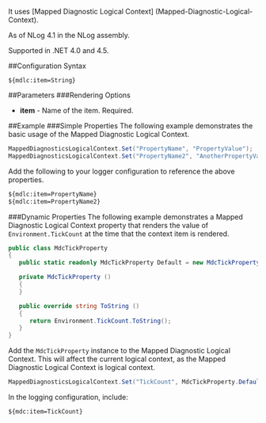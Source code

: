 It uses [Mapped Diagnostic Logical Context] (Mapped-Diagnostic-Logical-Context).

As of NLog 4.1 in the NLog assembly.

Supported in .NET 4.0 and 4.5.

##Configuration Syntax
```
${mdlc:item=String}
```

##Parameters
###Rendering Options
* **item** - Name of the item. Required.

##Example
###Simple Properties
The following example demonstrates the basic usage of the Mapped Diagnostic Logical Context.

```c#
MappedDiagnosticsLogicalContext.Set("PropertyName", "PropertyValue");
MappedDiagnosticsLogicalContext.Set("PropertyName2", "AnotherPropertyValue");
```

Add the following to your logger configuration to reference the above properties.
```xml
${mdlc:item=PropertyName}
${mdlc:item=PropertyName2}
```

###Dynamic Properties
The following example demonstrates a Mapped Diagnostic Logical Context property that renders the value of `Environment.TickCount` at the time that the context item is rendered.

```c#
public class MdcTickProperty 
{
   public static readonly MdcTickProperty Default = new MdcTickProperty();

   private MdcTickProperty () 
   {
   }

   public override string ToString () 
   {
      return Environment.TickCount.ToString();
   }
}
```

Add the `MdcTickProperty` instance to the Mapped Diagnostic Logical Context. This will affect the current logical context, as the Mapped Diagnostic Logical Context is logical context.

```c#
MappedDiagnosticsLogicalContext.Set("TickCount", MdcTickProperty.Default.ToString());
```

In the logging configuration, include:

```xml
${mdc:item=TickCount}
```